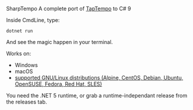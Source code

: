 SharpTempo
A complete port of [TapTempo](https://linuxfr.org/tags/taptempo/public) to C# 9

Inside CmdLine, type:

```
dotnet run
```

And see the magic happen in your terminal.

Works on:
* Windows
* macOS
* [supported GNU/Linux distributions (Alpine, CentOS, Debian, Ubuntu, OpenSUSE, Fedora, Red Hat, SLES)](https://docs.microsoft.com/en-us/dotnet/core/install/linux)

You need the .NET 5 runtime, or grab a runtime-independant release from the releases tab.


